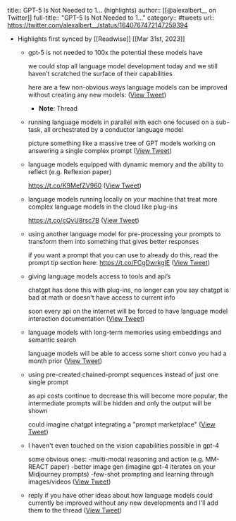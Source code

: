 title:: GPT-5 Is Not Needed to 1... (highlights)
author:: [[@alexalbert__ on Twitter]]
full-title:: "GPT-5 Is Not Needed to 1..."
category:: #tweets
url:: https://twitter.com/alexalbert__/status/1640767472147259394

- Highlights first synced by [[Readwise]] [[Mar 31st, 2023]]
	- gpt-5 is not needed to 100x the potential these models have
	  
	  we could stop all language model development today and we still haven’t scratched the surface of their capabilities 
	  
	  here are a few non-obvious ways language models can be improved without creating any new models: ([View Tweet](https://twitter.com/alexalbert__/status/1640767472147259394))
		- **Note**: Thread
	- running language models in parallel with each one focused on a sub-task, all orchestrated by a conductor language model
	  
	  picture something like a massive tree of GPT models working on answering a single complex prompt ([View Tweet](https://twitter.com/alexalbert__/status/1640767473090957312))
	- language models equipped with dynamic memory and the ability to reflect (e.g. Reflexion paper)
	  
	  https://t.co/K9MefZV960 ([View Tweet](https://twitter.com/alexalbert__/status/1640767474047287296))
	- language models running locally on your machine that treat more complex language models in the cloud like plug-ins
	  
	  https://t.co/cQyU8rsc7B ([View Tweet](https://twitter.com/alexalbert__/status/1640767475141992448))
	- using another language model for pre-processing your prompts to transform them into something that gives better responses 
	  
	  if you want a prompt that you can use to already do this, read the prompt tip section here:
	  https://t.co/FCgDwrkgIE ([View Tweet](https://twitter.com/alexalbert__/status/1640767476026982401))
	- giving language models access to tools and api’s
	  
	  chatgpt has done this with plug-ins, no longer can you say chatgpt is bad at math or doesn't have access to current info
	  
	  soon every api on the internet will be forced to have language model interaction documentation ([View Tweet](https://twitter.com/alexalbert__/status/1640767476995854339))
	- language models with long-term memories using embeddings and semantic search 
	  
	  language models will be able to access some short convo you had a month prior ([View Tweet](https://twitter.com/alexalbert__/status/1640767477910241280))
	- using pre-created chained-prompt sequences instead of just one single prompt 
	  
	  as api costs continue to decrease this will become more popular, the intermediate prompts will be hidden and only the output will be shown
	  
	  could imagine chatgpt integrating a "prompt marketplace" ([View Tweet](https://twitter.com/alexalbert__/status/1640767479000752128))
	- I haven't even touched on the vision capabilities possible in gpt-4 
	  
	  some obvious ones:
	  -multi-modal reasoning and action (e.g. MM-REACT paper)
	  -better image gen (imagine gpt-4 iterates on your Midjourney prompts) 
	  -few-shot prompting and learning through images/videos ([View Tweet](https://twitter.com/alexalbert__/status/1640767479852195841))
	- reply if you have other ideas about how language models could currently be improved without any new developments and I'll add them to the thread ([View Tweet](https://twitter.com/alexalbert__/status/1640767480741388288))